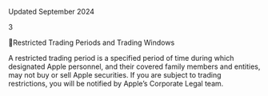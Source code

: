 Updated September 2024

3

Restricted Trading Periods and Trading Windows

A restricted trading period is a specified period of time during which designated Apple personnel,
and their covered family members and entities, may not buy or sell Apple securities. If you are
subject to trading restrictions, you will be notified by Apple’s Corporate Legal team.
